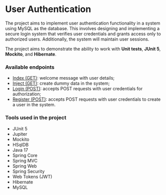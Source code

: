 # User Authentication

The project aims to implement user authentication functionality in a system using MySQL as the database.
This involves designing and implementing a secure login system that verifies user credentials and grants access only to authorized users.
Additionally, the system will maintain user sessions.

The project aims to demonstrate the ability to work with **Unit tests**, **JUnit 5**, **Mockito**, and **Hibernate**.

### Available endpoints

* [Index (GET)](http://localhost:8080/): welcome message with user details;
* [Inject (GET)](http://localhost:8080/inject): create dummy data in the system; 
* [Login (POST)](http://localhost:8080/login): accepts POST requests with user credentials for authorization;
* [Register (POST)](http://localhost:8080/register): accepts POST requests with user credentials to create a user in the system.

### Tools used in the project

* JUnit 5
* Jupiter
* Mockito
* HSqlDB
* Java 17
* Spring Core
* Spring MVC
* Spring Web
* Spring Security
* Web Tokens (JWT)
* Hibernate
* MySQL
